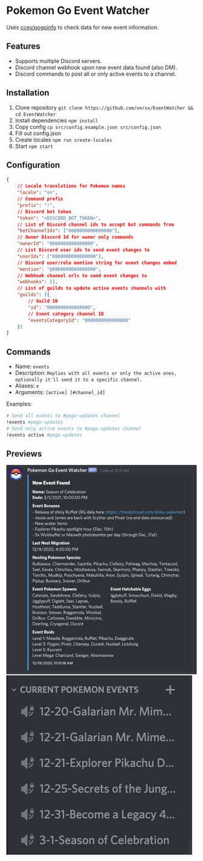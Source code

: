 # Pokemon Go Event Watcher  

Uses [ccev/pogoinfo](https://github.com/ccev/pogoinfo) to check data for new event information.  

## Features
- Supports multiple Discord servers.  
- Discord channel webhook upon new event data found (also DM).  
- Discord commands to post all or only active events to a channel.  

## Installation  
1. Clone repository `git clone https://github.com/versx/EventWatcher && cd EventWatcher`  
1. Install dependencies `npm install`  
1. Copy config `cp src/config.example.json src/config.json`  
1. Fill out config.json  
1. Create locales `npm run create-locales`  
1. Start `npm start`  

## Configuration  
```json
{
    // Locale translations for Pokemon names
    "locale": "en",
    // Command prefix
    "prefix": "!",
    // Discord bot token
    "token": "<DISCORD_BOT_TOKEN>",
    // List of Discord channel ids to accept bot commands from
    "botChannelIds": ["0000000000000000"],
    // Owner Discord Id for owner only commands
    "ownerId": "0000000000000000",
    // List Discord user ids to send event changes to
    "userIds": ["0000000000000000"],
    // Discord user/role mention string for event changes embed
    "mention": "@0000000000000000",
    // Webhook channel urls to send event changes to
    "webhooks": [],
    // List of guilds to update active events channels with
    "guilds": [{
        // Guild ID
        "id": "0000000000000000",
        // Event category channel ID
        "eventsCategoryId": "0000000000000000"
    }]
}
```

## Commands
- Name: `events`  
- Description: `Replies with all events or only the active ones, optionally it'll send it to a specific channel.`
- Aliases: `e`  
- Arguments: `[active] [#channel_id]`  

Examples:  
```sh
# Send all events to #pogo-updates channel
!events #pogo-updates
# Send only active events to #pogo-updates channel
!events active #pogo-updates
```

## Previews  
![Webhook Example](examples/webhook.png)  
![Voice Channels Example](examples/channels.png)  